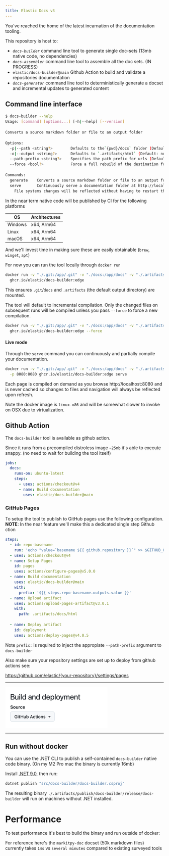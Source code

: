 ```yaml
---
title: Elastic Docs v3
---
```


You've reached the home of the latest incarnation of the documentation tooling.

This repository is host to:

* *`docs-builder`* command line tool to generate single doc-sets (13mb native code, no dependencies)
* *`docs-assembler`* command line tool to assemble all the doc sets. (IN PROGRESS)
* `elastic/docs-builder@main` Github Action to build and validate a repositories documentation
* *`docs-generator`* command line tool to deterministically generate a docset and incremental updates to generated content

## Command line interface

```bash
$ docs-builder --help
Usage: [command] [options...] [-h|--help] [--version]

Converts a source markdown folder or file to an output folder

Options:
  -p|--path <string?>        Defaults to the`{pwd}/docs` folder (Default: null)
  -o|--output <string?>      Defaults to `.artifacts/html` (Default: null)
  --path-prefix <string?>    Specifies the path prefix for urls (Default: null)
  --force <bool?>            Force a full rebuild of the destination folder (Default: null)

Commands:
  generate    Converts a source markdown folder or file to an output folder
  serve       Continuously serve a documentation folder at http://localhost:5000.
    File systems changes will be reflected without having to restart the server.
```

In the near term native code will be published by CI for the following platforms

| OS       | Architectures |
|----------|---------------|
| Windows	 | x64, Arm64    |
| Linux	   | x64, Arm64    |
| macOS    | 	x64, Arm64   |

And we'll invest time in making sure these are easily obtainable (`brew`, `winget`, `apt`)

For now you can run the tool locally through `docker run`

```bash
docker run -v "./.git:/app/.git" -v "./docs:/app/docs" -v "./.artifacts:/app/.artifacts" \
  ghcr.io/elastic/docs-builder:edge
```

This ensures `.git`/`docs` and `.artifacts` (the default output directory) are mounted.

The tool will default to incremental compilation.
Only the changed files on subsequent runs will be compiled unless you pass `--force`
to force a new compilation.

```bash
docker run -v "./.git:/app/.git" -v "./docs:/app/docs" -v "./.artifacts:/app/.artifacts" \
  ghcr.io/elastic/docs-builder:edge --force
```

#### Live mode

Through the `serve` command you can continuously and partially compile your documentation.

```bash
docker run -v "./.git:/app/.git" -v "./docs:/app/docs" -v "./.artifacts:/app/.artifacts" \
  -p 8080:8080 ghcr.io/elastic/docs-builder:edge serve
```

Each page is compiled on demand as you browse http://localhost:8080 and is never cached so changes to files and
navigation will always be reflected upon refresh.

Note the docker image is `linux-x86` and will be somewhat slower to invoke on OSX due to virtualization.


## Github Action

The `docs-builder` tool is available as github action.

Since it runs from a precompiled distroless image `~25mb` it's able to execute snappy. (no need to wait for building the tool itself)


```yaml
jobs:
  docs:
    runs-on: ubuntu-latest
    steps:
      - uses: actions/checkout@v4
      - name: Build documentation
        uses: elastic/docs-builder@main
```



### GitHub Pages

To setup the tool to publish to GitHub pages use the following configuration.
**NOTE**: In the near feature we'll make this a dedicated single step Github ction

```yaml
steps:
  - id: repo-basename
    run: 'echo "value=`basename ${{ github.repository }}`" >> $GITHUB_OUTPUT'
  - uses: actions/checkout@v4
  - name: Setup Pages
    id: pages
    uses: actions/configure-pages@v5.0.0
  - name: Build documentation
    uses: elastic/docs-builder@main
    with:
      prefix: '${{ steps.repo-basename.outputs.value }}'
  - name: Upload artifact
    uses: actions/upload-pages-artifact@v3.0.1
    with:
      path: .artifacts/docs/html

  - name: Deploy artifact
    id: deployment
    uses: actions/deploy-pages@v4.0.5
```

Note `prefix:` is required to inject the appropiate `--path-prefix` argument to `docs-builder`

Also make sure your repository settings are set up to deploy from github actions see:

https://github.com/elastic/{your-repository}/settings/pages

---
![docs/source/_static/img/github-pages.png](docs/source/_static/img/github-pages.png)

---

## Run without docker

You can use the .NET CLI to publish a self-contained `docs-builder` native code
binary. (On my M2 Pro mac the binary is currently 16mb)

Install [.NET 9.0](https://dotnet.microsoft.com/en-us/download/dotnet/9.0), then run:

```bash
dotnet publish "src/docs-builder/docs-builder.csproj"
```

The resulting binary `./.artifacts/publish/docs-builder/release/docs-builder` will run on machines without .NET installed.

# Performance

To test performance it's best to build the binary and run outside of docker:

For reference here's the `markitpy-doc` docset (50k markdown files) currently takes `14s` vs `several minutes` compared to
existing surveyed tools
